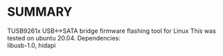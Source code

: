 SUMMARY
=======
TUSB9261x USB<->SATA bridge firmware flashing tool for Linux
This was tested on ubuntu 20.04.
Dependencies: \
libusb-1.0, hidapi